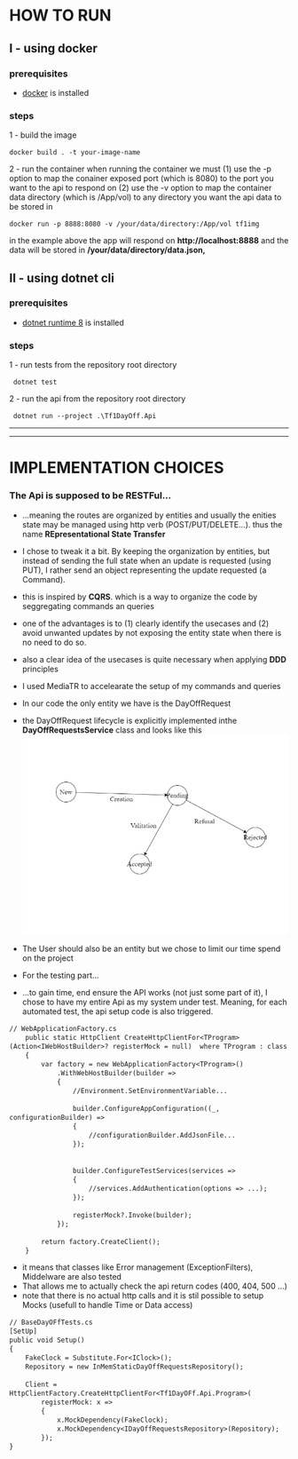 # HOW TO RUN
## I - using docker

### prerequisites 
-  [docker](https://docs.docker.com/engine/install/) is installed

### steps
1 - build the image
```
docker build . -t your-image-name 
```

2 - run the container
when running the container we must 
(1) use the -p option to map the conainer exposed port (which is 8080) to the port you want to the api to respond on 
(2) use the -v option to map the container data directory (which is /App/vol) to any directory you want the api data to be stored in
```
docker run -p 8888:8080 -v /your/data/directory:/App/vol tf1img
```
in the example above the app will respond on **http://localhost:8888** and the data will be stored in **/your/data/directory/data.json,**


## II - using dotnet cli

### prerequisites 
-  [dotnet runtime 8](https://dotnet.microsoft.com/en-us/download/dotnet/8.0) is installed

### steps
1 - run tests from the repository root directory
```
 dotnet test
```
2 - run the api from the repository root directory
```
 dotnet run --project .\Tf1DayOff.Api
```
---------------------------------------------
---------------------------------------------
# IMPLEMENTATION CHOICES
### The Api is supposed to be RESTFul...
- ...meaning the routes are organized by entities and usually  the enities state may be managed using http verb (POST/PUT/DELETE...). thus the name **REpresentational State Transfer**
- I chose to tweak it a bit. By keeping the organization by entities, but instead of sending the full state when an update is requested (using PUT), I rather send an object representing the update requested (a Command).
- this is inspired by **CQRS**. which is a way to organize the code by seggregating  commands an queries
- one of the advantages is to (1) clearly identify the usecases and (2) avoid unwanted updates by not exposing the entity state when there is no need to do so.
- also a clear idea of the usecases is quite necessary when applying **DDD** principles 
- I used MediaTR to accelearate the setup of my commands and queries
- In our code the only entity we have is the DayOffRequest
- the DayOffRequest lifecycle is explicitly implemented inthe **DayOffRequestsService** class and looks like this
  ![state diagram](./day-off-state.png)
- The User should also be an entity but we chose to limit our time spend on the project


 - For the testing part...
 - ...to gain time, end ensure the API works (not just some part of it), I chose to have my entire Api as my system under test. Meaning, for each automated test, the api setup code is also triggered.
```
// WebApplicationFactory.cs
    public static HttpClient CreateHttpClientFor<TProgram>(Action<IWebHostBuilder>? registerMock = null)  where TProgram : class
    {
        var factory = new WebApplicationFactory<TProgram>()
            .WithWebHostBuilder(builder =>
            {
                //Environment.SetEnvironmentVariable...

                builder.ConfigureAppConfiguration((_, configurationBuilder) =>
                {
                    //configurationBuilder.AddJsonFile...
                });


                builder.ConfigureTestServices(services =>
                {
                    //services.AddAuthentication(options => ...);
                });

                registerMock?.Invoke(builder);
            });

        return factory.CreateClient();
    }
```
 - it means that classes like Error management (ExceptionFilters), Middelware are also tested
 - That allows me to actually check the api return codes (400, 404, 500 ...)
 - note that there is no actual http calls and it is stil possible to setup Mocks (usefull to handle Time or Data access)

```
// BaseDayOFfTests.cs
[SetUp]
public void Setup()
{
    FakeClock = Substitute.For<IClock>();
    Repository = new InMemStaticDayOffRequestsRepository();

    Client = HttpClientFactory.CreateHttpClientFor<Tf1DayOFf.Api.Program>(
        registerMock: x =>
        {
            x.MockDependency(FakeClock);
            x.MockDependency<IDayOffRequestsRepository>(Repository);
        });
}
```
